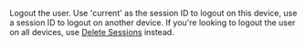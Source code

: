 Logout the user. Use 'current' as the session ID to logout on this device, use a session ID to logout on another device. If you're looking to logout the user on all devices, use [Delete Sessions](/docs/references/cloud/client-web/account#deleteSessions) instead.